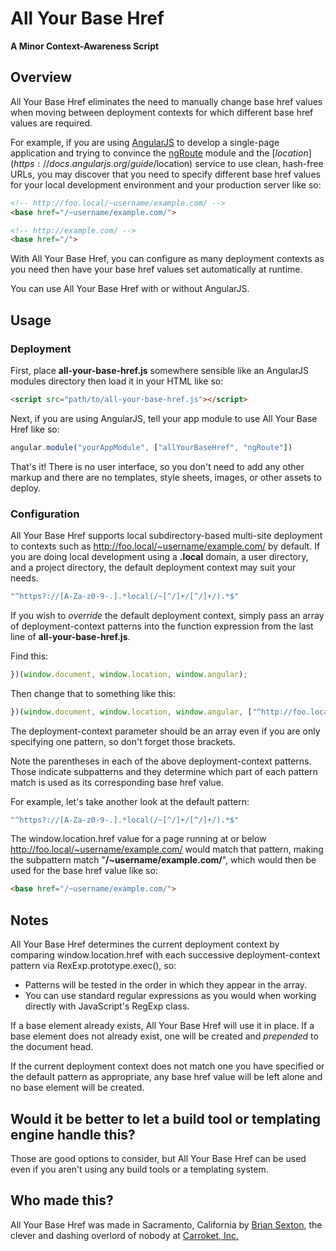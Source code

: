 # All Your Base Href

**A Minor Context-Awareness Script**

## Overview

All Your Base Href eliminates the need to manually change base href values when moving between deployment contexts for which different base href values are required.

For example, if you are using [AngularJS](http://angularjs.org/) to develop a single-page application and trying to convince the [ngRoute](https://docs.angularjs.org/api/ngRoute) module and the [$location](https://docs.angularjs.org/guide/$location) service to use clean, hash-free URLs, you may discover that you need to specify different base href values for your local development environment and your production server like so:

```html
<!-- http://foo.local/~username/example.com/ -->
<base href="/~username/example.com/">
```

```html
<!-- http://example.com/ -->
<base href="/">
```
With All Your Base Href, you can configure as many deployment contexts as you need then have your base href values set automatically at runtime.

You can use All Your Base Href with or without AngularJS.

## Usage

### Deployment

First, place **all-your-base-href.js** somewhere sensible like an AngularJS modules directory then load it in your HTML like so:

```html
<script src="path/to/all-your-base-href.js"></script>
```

Next, if you are using AngularJS, tell your app module to use All Your Base Href like so:

```javascript
angular.module("yourAppModule", ["allYourBaseHref", "ngRoute"])
```

That's it! There is no user interface, so you don't need to add any other markup and there are no templates, style sheets, images, or other assets to deploy.

### Configuration

All Your Base Href supports local subdirectory-based multi-site deployment to contexts such as http://foo.local/~username/example.com/ by default. If you are doing local development using a **.local** domain, a user directory, and a project directory, the default deployment context may suit your needs.

```javascript
"^https?://[A-Za-z0-9-.].*local(/~[^/]+/[^/]+/).*$"
```

If you wish to *override* the default deployment context, simply pass an array of deployment-context patterns into the function expression from the last line of **all-your-base-href.js**.

Find this:

```javascript
})(window.document, window.location, window.angular);
```

Then change that to something like this:
```javascript
})(window.document, window.location, window.angular, ["^http://foo.local:1337(/app/)$"]);
```

The deployment-context parameter should be an array even if you are only specifying one pattern, so don't forget those brackets.

Note the parentheses in each of the above deployment-context patterns. Those indicate subpatterns and they determine which part of each pattern match is used as its corresponding base href value.

For example, let's take another look at the default pattern:

```javascript
"^https?://[A-Za-z0-9-.].*local(/~[^/]+/[^/]+/).*$"
```

The window.location.href value for a page running at or below http://foo.local/~username/example.com/ would match that pattern, making the subpattern match "**/~username/example.com/**", which would then be used for the base href value like so:

```html
<base href="/~username/example.com/">
```

## Notes

All Your Base Href determines the current deployment context by comparing window.location.href with each successive deployment-context pattern via RexExp.prototype.exec(), so:
* Patterns will be tested in the order in which they appear in the array.
* You can use standard regular expressions as you would when working directly with JavaScript's RegExp class.

If a base element already exists, All Your Base Href will use it in place. If a base element does not already exist, one will be created and *prepended* to the document head.

If the current deployment context does not match one you have specified or the default pattern as appropriate, any base href value will be left alone and no base element will be created.

## Would it be better to let a build tool or templating engine handle this?

Those are good options to consider, but All Your Base Href can be used even if you aren't using any build tools or a templating system.

## Who made this?
All Your Base Href was made in Sacramento, California by [Brian Sexton](http://briansexton.com/), the clever and dashing overlord of nobody at [Carroket, Inc.](http://carroket.com/)
